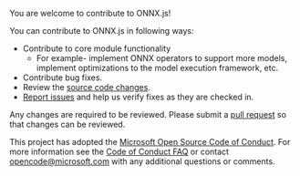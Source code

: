 
You are welcome to contribute to ONNX.js!

You can contribute to ONNX.js in following ways:

* Contribute to core module functionality
    * For example- implement ONNX operators to support more models, implement optimizations to the model execution framework, etc.
* Contribute bug fixes.
* Review the [source code changes](https://github.com/Microsoft/onnxjs/pulls).
* [Report issues](https://github.com/Microsoft/onnxjs/issues) and help us verify fixes as they are checked in.

Any changes are required to be reviewed. Please submit a [pull request](https://help.github.com/articles/about-pull-requests/) so that changes can be reviewed.

This project has adopted the [Microsoft Open Source Code of Conduct](https://opensource.microsoft.com/codeofconduct/). For more information see the [Code of Conduct FAQ](https://opensource.microsoft.com/codeofconduct/faq/) or contact opencode@microsoft.com with any additional questions or comments.
